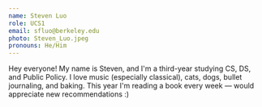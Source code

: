 ```yaml
---
name: Steven Luo
role: UCS1 
email: sfluo@berkeley.edu
photo: Steven_Luo.jpeg
pronouns: He/Him
---
```

Hey everyone! My name is Steven, and I'm a third-year studying CS, DS, and Public Policy. I love music (especially classical), cats, dogs, bullet journaling, and baking. This year I'm reading a book every week — would appreciate new recommendations :)